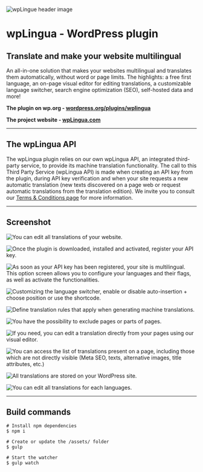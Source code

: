 ![wpLingue header image](https://raw.githubusercontent.com/julien-jacob/wplingua/master/wp-assets/banner-1544x500.png)

# wpLingua - WordPress plugin

## Translate and make your website multilingual

An all-in-one solution that makes your websites multilingual and translates them automatically, without word or page limits. The highlights: a free first language, an on-page visual editor for editing translations, a customizable language switcher, search engine optimization (SEO), self-hosted data and more!

**The plugin on wp.org - [wordpress.org/plugins/wplingua](https://wordpress.org/plugins/wplingua/)**

**The project website - [wpLingua.com](https://wplingua.com)**

---

## The wpLingua API

The wpLingua plugin relies on our own wpLingua API, an integrated third-party service, to provide its machine translation functionality. The call to this Third Party Service (wpLingua API) is made when creating an API key from the plugin, during API key verification and when your site requests a new automatic translation (new texts discovered on a page web or request automatic translations from the translation edition). We invite you to consult our [Terms &amp; Conditions page](https://wplingua.com/terms-and-conditions/) for more information.

---

## Screenshot

![You can edit all translations of your website.](https://raw.githubusercontent.com/julien-jacob/wplingua/master/wp-assets/screenshot-1.gif)

![Once the plugin is downloaded, installed and activated, register your API key.](https://raw.githubusercontent.com/julien-jacob/wplingua/master/wp-assets/screenshot-4.jpg)

![As soon as your API key has been registered, your site is multilingual. This option screen allows you to configure your languages and their flags, as well as activate the functionalities.](https://raw.githubusercontent.com/julien-jacob/wplingua/master/wp-assets/screenshot-5.jpg)

![Customizing the language switcher, enable or disable auto-insertion + choose position or use the shortcode.](https://raw.githubusercontent.com/julien-jacob/wplingua/master/wp-assets/screenshot-6.jpg)

![Define translation rules that apply when generating machine translations.](https://raw.githubusercontent.com/julien-jacob/wplingua/master/wp-assets/screenshot-7.jpg)

![You have the possibility to exclude pages or parts of pages.](https://raw.githubusercontent.com/julien-jacob/wplingua/master/wp-assets/screenshot-8.jpg)

![If you need, you can edit a translation directly from your pages using our visual editor.](https://raw.githubusercontent.com/julien-jacob/wplingua/master/wp-assets/screenshot-9.jpg)

![You can access the list of translations present on a page, including those which are not directly visible (Meta SEO, texts, alternative images, title attributes, etc.)](https://raw.githubusercontent.com/julien-jacob/wplingua/master/wp-assets/screenshot-10.jpg)

![All translations are stored on your WordPress site.](https://raw.githubusercontent.com/julien-jacob/wplingua/master/wp-assets/screenshot-11.jpg)

![You can edit all translations for each languages.](https://raw.githubusercontent.com/julien-jacob/wplingua/master/wp-assets/screenshot-12.jpg)

---

## Build commands

```
# Install npm dependencies
$ npm i

# Create or update the /assets/ folder
$ gulp

# Start the watcher
$ gulp watch

```
